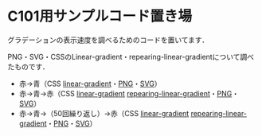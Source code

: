 # C101用サンプルコード置き場

グラデーションの表示速度を調べるためのコードを置いてます．

PNG・SVG・CSSのLinear-gradient・repearing-linear-gradientについて調べたものです．

* 赤→青（CSS [linear-gradient](/gradient_1_css_1.html)・[PNG](/gradient_1_png.html)・[SVG](/gradient_1_svg.html)）
* 赤→青→赤（CSS [linear-gradient](/gradient_2_css_1.html) [repearing-linear-gradient](/gradient_2_css_2.html)・[PNG](/gradient_2_png.html)・[SVG](/gradient_1_svg.html)）
* 赤→青→（50回繰り返し）→赤（CSS [linear-gradient](/gradient_3_css_1.html) [repearing-linear-gradient](/gradient_3_css_2.html)・[PNG](/gradient_3_png.html)・[SVG](/gradient_3_svg.html)）